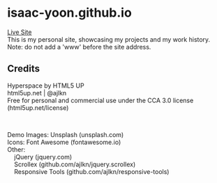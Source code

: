 # isaac-yoon.github.io
[Live Site](https://isaac-yoon.github.io/) </br>
This is my personal site, showcasing my projects and my work history. </br>
Note: do not add a 'www' before the site address.

## Credits
Hyperspace by HTML5 UP </br>
html5up.net | @ajlkn </br>
Free for personal and commercial use under the CCA 3.0 license (html5up.net/license) </br>

</br>

Demo Images: Unsplash (unsplash.com) </br>
Icons: Font Awesome (fontawesome.io) </br>
Other: </br>
&nbsp; &nbsp; jQuery (jquery.com) </br>
&nbsp; &nbsp; Scrollex (github.com/ajlkn/jquery.scrollex) </br>
&nbsp; &nbsp; Responsive Tools (github.com/ajlkn/responsive-tools) </br>